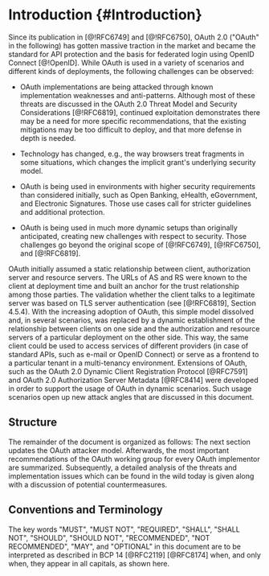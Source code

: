 # Introduction {#Introduction}

Since its publication in [@!RFC6749] and [@!RFC6750], OAuth 2.0
("OAuth" in the following) has gotten massive traction in the market
and became the standard for API protection and the basis for federated
login using OpenID Connect [@!OpenID]. While OAuth is used in a
variety of scenarios and different kinds of deployments, the following
challenges can be observed:

  * OAuth implementations are being attacked through known
	implementation weaknesses and anti-patterns. Although most of
	these threats are discussed in the OAuth 2.0 Threat Model and
	Security Considerations [@!RFC6819], continued exploitation
	demonstrates there may be a need for more specific
	recommendations, that the existing mitigations may be too
	difficult to deploy, and that more defense in depth is needed.
	  
  * Technology has changed, e.g., the way browsers treat fragments in
	some situations, which changes the implicit grant's underlying
	security model.
    
  * OAuth is being used in environments with higher security
    requirements than considered initially, such as Open Banking,
    eHealth, eGovernment, and Electronic Signatures. Those use cases
    call for stricter guidelines and additional protection.
	  
  * OAuth is being used in much more dynamic setups than originally
	anticipated, creating new challenges with respect to security.
	Those challenges go beyond the original scope of [@!RFC6749],
	[@!RFC6750], and [@!RFC6819].
	  
OAuth initially assumed a static relationship between client,
authorization server and resource servers. The URLs of AS and RS were
known to the client at deployment time and built an anchor for the
trust relationship among those parties. The validation whether the
client talks to a legitimate server was based on TLS server
authentication (see [@!RFC6819], Section 4.5.4). With the increasing
adoption of OAuth, this simple model dissolved and, in several
scenarios, was replaced by a dynamic establishment of the relationship
between clients on one side and the authorization and resource servers
of a particular deployment on the other side. This way, the same
client could be used to access services of different providers (in
case of standard APIs, such as e-mail or OpenID Connect) or serve as a
frontend to a particular tenant in a multi-tenancy environment.
Extensions of OAuth, such as the OAuth 2.0 Dynamic Client Registration
Protocol [@RFC7591] and OAuth 2.0 Authorization Server Metadata
[@RFC8414] were developed in order to support the usage of OAuth in
dynamic scenarios. Such usage scenarios open up new attack angles that
are discussed in this document.
	  
## Structure

The remainder of the document is organized as follows: The next
section updates the OAuth attacker model. Afterwards, the most important
recommendations of the OAuth working group for every OAuth implementor
are summarized. Subsequently, a detailed analysis of the threats and
implementation issues which can be found in the wild today is given
along with a discussion of potential countermeasures.

## Conventions and Terminology

The key words "MUST", "MUST NOT", "REQUIRED", "SHALL", "SHALL
NOT", "SHOULD", "SHOULD NOT", "RECOMMENDED", "NOT RECOMMENDED",
"MAY", and "OPTIONAL" in this document are to be interpreted as
described in BCP 14 [@RFC2119] [@RFC8174] when, and only when, they
appear in all capitals, as shown here.
